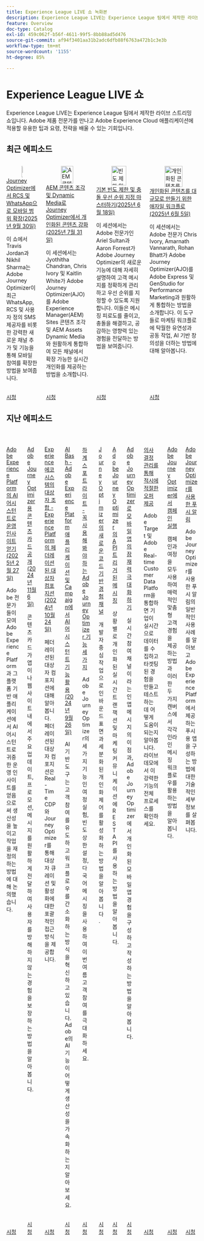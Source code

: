 ```yaml
---
title: Experience League LIVE 쇼 녹화본
description: Experience League LIVE는 Experience League 팀에서 제작한 라이브 스트리밍 쇼입니다. Adobe 제품 전문가를 만나고 Adobe Experience Cloud 애플리케이션에 적용할 유용한 팁과 요령, 전략을 배울 수 있는 기회입니다.
feature: Overview
doc-type: Catalog
exl-id: 459c062f-b56f-4611-99f5-8bb88ad5d476
source-git-commit: af94f3401aa31b2adc6dfb88f6763a472b1c3e3b
workflow-type: tm+mt
source-wordcount: '1155'
ht-degree: 85%

---
```


# Experience League LIVE 쇼

Experience League LIVE는 Experience League 팀에서 제작한 라이브 스트리밍 쇼입니다. Adobe 제품 전문가를 만나고 Adobe Experience Cloud 애플리케이션에 적용할 유용한 팁과 요령, 전략을 배울 수 있는 기회입니다.

## 최근 에피소드

<!-- CARDS
* https://experienceleague.adobe.com/ko/docs/events/experience-league-live-recordings/episodes/exl-live-episode-09-30-25
    {title = Expand your mobile reach with RCS and WhatsApp in Journey Optimizer (September 30th 2025)}
    {description = IN this show Travis Jordan and Nikhil Sharma demonstrate how Adobe Journey Optimizer has recently expanded mobile engagement with powerful new channel additions and functionality, including WhatsApp, RCS, and Custom SMS Provider.}
* https://experienceleague.adobe.com/ko/docs/events/experience-league-live-recordings/episodes/exl-live-episode-07-31-25
    {title = Fueling Personalized Content in Journey Optimizer with AEM Content Fragments and Dynamic Media (July 31 2025)}
    {description = In this session, Jyothitha Chandran, Chris Ivory, and Kaitlin White showcase how Adobe Journey Optimizer (AJO) integrates seamlessly with Adobe Experience Manager (AEM) Sites Content Fragments and AEM Assets Dynamic Media to deliver scalable, real-time personalization across every channel.}
* https://experienceleague.adobe.com/ko/docs/events/experience-league-live-recordings/episodes/exl-live-episode-06-18-25
  {title = Master Frequency Capping & Conflict Prioritization (June 18, 2025)}
  {description = In this session, Adobe experts Ariel Sultan and Aaron Forrest dive into new features in Adobe Journey Optimizer to help you govern and prioritize customer messages with precision. They show how to reduce messaging fatigue, resolve conflicts, and deliver impactful experiences that resonate. }
* https://experienceleague.adobe.com/ko/docs/events/experience-league-live-recordings/episodes/exl-live-episode-40-2024-10-24
     {title = Agile Workflows for Personalized Content at Scale (June 05, 2025)}
     {description = In this session, Adobe experts Chris Ivory, Amarnath Vannarath, and Rohan Bhatt showcase how Adobe Journey Optimizer (AJO) seamlessly integrates with Adobe Express and GenStudio for Performance Marketing. Learn how these tools bring unparalleled flexibility, collaboration, and AI-powered creativity to your marketing workflows.}
-->
<!-- START CARDS HTML - DO NOT MODIFY BY HAND -->
<div class="columns">
    <div class="column is-half-tablet is-half-desktop is-one-third-widescreen" aria-label="Expand your mobile reach with RCS and WhatsApp in Journey Optimizer (September 30th 2025)">
        <div class="card" style="height: 100%; display: flex; flex-direction: column; height: 100%;">
            <div class="card-image">
                <figure class="image x-is-16by9">
                    <a href="https://experienceleague.adobe.com/ko/docs/events/experience-league-live-recordings/episodes/exl-live-episode-09-30-25" title="Journey Optimizer에서 RCS 및 WhatsApp을 통해 모바일 범위 확장(2025년 9월 30일)" target="_blank" rel="referrer">
                        <img class="is-bordered-r-small" src="https://video.tv.adobe.com/v/3475370/?format=jpeg&nocache=1759529862369" alt="Journey Optimizer에서 RCS 및 WhatsApp을 통해 모바일 범위 확장(2025년 9월 30일)"
                             style="width: 100%; aspect-ratio: 16 / 9; object-fit: cover; overflow: hidden; display: block; margin: auto;">
                    </a>
                </figure>
            </div>
            <div class="card-content is-padded-small" style="display: flex; flex-direction: column; flex-grow: 1; justify-content: space-between;">
                <div class="top-card-content">
                    <p class="headline is-size-6 has-text-weight-bold">
                        <a href="https://experienceleague.adobe.com/ko/docs/events/experience-league-live-recordings/episodes/exl-live-episode-09-30-25" target="_blank" rel="referrer" title="Journey Optimizer에서 RCS 및 WhatsApp을 통해 모바일 범위 확장(2025년 9월 30일)">Journey Optimizer에서 RCS 및 WhatsApp으로 모바일 범위 확장(2025년 9월 30일)</a>
                    </p>
                    <p class="is-size-6">이 쇼에서 Travis Jordan과 Nikhil Sharma는 Adobe Journey Optimizer이 최근 WhatsApp, RCS 및 사용자 정의 SMS 제공자를 비롯한 강력한 새로운 채널 추가 및 기능을 통해 모바일 참여를 확장한 방법을 보여줍니다.</p>
                </div>
                <a href="https://experienceleague.adobe.com/ko/docs/events/experience-league-live-recordings/episodes/exl-live-episode-09-30-25" target="_blank" rel="referrer" class="spectrum-Button spectrum-Button--outline spectrum-Button--primary spectrum-Button--sizeM" style="align-self: flex-start; margin-top: 1rem;">
                    <span class="spectrum-Button-label has-no-wrap has-text-weight-bold">시청</span>
                </a>
            </div>
        </div>
    </div>
    <div class="column is-half-tablet is-half-desktop is-one-third-widescreen" aria-label="Fueling Personalized Content in Journey Optimizer with AEM Content Fragments and Dynamic Media (July 31 2025)">
        <div class="card" style="height: 100%; display: flex; flex-direction: column; height: 100%;">
            <div class="card-image">
                <figure class="image x-is-16by9">
                    <a href="https://experienceleague.adobe.com/ko/docs/events/experience-league-live-recordings/episodes/exl-live-episode-07-31-25" title="AEM 콘텐츠 조각 및 Dynamic Media로 Journey Optimizer에서 개인화된 콘텐츠 강화(2025년 7월 31일)" target="_blank" rel="referrer">
                        <img class="is-bordered-r-small" src="https://video.tv.adobe.com/v/3470355/?format=jpeg&nocache=1759529862366" alt="AEM 콘텐츠 조각 및 Dynamic Media로 Journey Optimizer에서 개인화된 콘텐츠 강화(2025년 7월 31일)"
                             style="width: 100%; aspect-ratio: 16 / 9; object-fit: cover; overflow: hidden; display: block; margin: auto;">
                    </a>
                </figure>
            </div>
            <div class="card-content is-padded-small" style="display: flex; flex-direction: column; flex-grow: 1; justify-content: space-between;">
                <div class="top-card-content">
                    <p class="headline is-size-6 has-text-weight-bold">
                        <a href="https://experienceleague.adobe.com/ko/docs/events/experience-league-live-recordings/episodes/exl-live-episode-07-31-25" target="_blank" rel="referrer" title="AEM 콘텐츠 조각 및 Dynamic Media로 Journey Optimizer에서 개인화된 콘텐츠 강화(2025년 7월 31일)">AEM 콘텐츠 조각 및 Dynamic Media로 Journey Optimizer에서 개인화된 콘텐츠 강화(2025년 7월 31일)</a>
                    </p>
                    <p class="is-size-6">이 세션에서는 Jyothitha Chandran, Chris Ivory 및 Kaitlin White가 Adobe Journey Optimizer(AJO)를 Adobe Experience Manager(AEM) Sites 콘텐츠 조각 및 AEM Assets Dynamic Media와 원활하게 통합하여 모든 채널에서 확장 가능한 실시간 개인화를 제공하는 방법을 소개합니다.</p>
                </div>
                <a href="https://experienceleague.adobe.com/ko/docs/events/experience-league-live-recordings/episodes/exl-live-episode-07-31-25" target="_blank" rel="referrer" class="spectrum-Button spectrum-Button--outline spectrum-Button--primary spectrum-Button--sizeM" style="align-self: flex-start; margin-top: 1rem;">
                    <span class="spectrum-Button-label has-no-wrap has-text-weight-bold">시청</span>
                </a>
            </div>
        </div>
    </div>
    <div class="column is-half-tablet is-half-desktop is-one-third-widescreen" aria-label="Master Frequency Capping & Conflict Prioritization (June 18, 2025)">
        <div class="card" style="height: 100%; display: flex; flex-direction: column; height: 100%;">
            <div class="card-image">
                <figure class="image x-is-16by9">
                    <a href="https://experienceleague.adobe.com/ko/docs/events/experience-league-live-recordings/episodes/exl-live-episode-06-18-25" title="빈도 제한 및 충돌 우선 순위 지정 마스터하기(2025년 6월 18일)" target="_blank" rel="referrer">
                        <img class="is-bordered-r-small" src="https://video.tv.adobe.com/v/3464052/?format=jpeg&nocache=1759529862496" alt="빈도 제한 및 충돌 우선 순위 지정 마스터하기(2025년 6월 18일)"
                             style="width: 100%; aspect-ratio: 16 / 9; object-fit: cover; overflow: hidden; display: block; margin: auto;">
                    </a>
                </figure>
            </div>
            <div class="card-content is-padded-small" style="display: flex; flex-direction: column; flex-grow: 1; justify-content: space-between;">
                <div class="top-card-content">
                    <p class="headline is-size-6 has-text-weight-bold">
                        <a href="https://experienceleague.adobe.com/ko/docs/events/experience-league-live-recordings/episodes/exl-live-episode-06-18-25" target="_blank" rel="referrer" title="빈도 제한 및 충돌 우선 순위 지정 마스터하기(2025년 6월 18일)">기본 빈도 제한 및 충돌 우선 순위 지정 마스터하기(2025년 6월 18일)</a>
                    </p>
                    <p class="is-size-6">이 세션에서는 Adobe 전문가인 Ariel Sultan과 Aaron Forrest가 Adobe Journey Optimizer의 새로운 기능에 대해 자세히 설명하여 고객 메시지를 정확하게 관리하고 우선 순위를 지정할 수 있도록 지원합니다. 이들은 메시징 피로도를 줄이고, 충돌을 해결하고, 공감하는 영향력 있는 경험을 전달하는 방법을 보여줍니다.</p>
                </div>
                <a href="https://experienceleague.adobe.com/ko/docs/events/experience-league-live-recordings/episodes/exl-live-episode-06-18-25" target="_blank" rel="referrer" class="spectrum-Button spectrum-Button--outline spectrum-Button--primary spectrum-Button--sizeM" style="align-self: flex-start; margin-top: 1rem;">
                    <span class="spectrum-Button-label has-no-wrap has-text-weight-bold">시청</span>
                </a>
            </div>
        </div>
    </div>
    <div class="column is-half-tablet is-half-desktop is-one-third-widescreen" aria-label="Agile Workflows for Personalized Content at Scale (June 05, 2025)">
        <div class="card" style="height: 100%; display: flex; flex-direction: column; height: 100%;">
            <div class="card-image">
                <figure class="image x-is-16by9">
                    <a href="https://experienceleague.adobe.com/ko/docs/events/experience-league-live-recordings/episodes/exl-live-episode-40-2024-10-24" title="개인화된 콘텐츠를 대규모로 만들기 위한 애자일 워크플로(2025년 6월 5일)" target="_blank" rel="referrer">
                        <img class="is-bordered-r-small" src="https://video.tv.adobe.com/v/3436457?format=jpeg&nocache=1759529862371" alt="개인화된 콘텐츠를 대규모로 만들기 위한 애자일 워크플로(2025년 6월 5일)"
                             style="width: 100%; aspect-ratio: 16 / 9; object-fit: cover; overflow: hidden; display: block; margin: auto;">
                    </a>
                </figure>
            </div>
            <div class="card-content is-padded-small" style="display: flex; flex-direction: column; flex-grow: 1; justify-content: space-between;">
                <div class="top-card-content">
                    <p class="headline is-size-6 has-text-weight-bold">
                        <a href="https://experienceleague.adobe.com/ko/docs/events/experience-league-live-recordings/episodes/exl-live-episode-40-2024-10-24" target="_blank" rel="referrer" title="개인화된 콘텐츠를 대규모로 만들기 위한 애자일 워크플로(2025년 6월 5일)">개인화된 콘텐츠를 대규모로 만들기 위한 애자일 워크플로(2025년 6월 5일)</a>
                    </p>
                    <p class="is-size-6">이 세션에서는 Adobe 전문가 Chris Ivory, Amarnath Vannarath, Rohan Bhatt가 Adobe Journey Optimizer(AJO)를 Adobe Express 및 GenStudio for Performance Marketing과 원활하게 통합하는 방법을 소개합니다. 이 도구들로 마케팅 워크플로에 탁월한 유연성과 공동 작업, AI 기반 창의성을 더하는 방법에 대해 알아봅니다.</p>
                </div>
                <a href="https://experienceleague.adobe.com/ko/docs/events/experience-league-live-recordings/episodes/exl-live-episode-40-2024-10-24" target="_blank" rel="referrer" class="spectrum-Button spectrum-Button--outline spectrum-Button--primary spectrum-Button--sizeM" style="align-self: flex-start; margin-top: 1rem;">
                    <span class="spectrum-Button-label has-no-wrap has-text-weight-bold">시청</span>
                </a>
            </div>
        </div>
    </div>
</div>
<!-- END CARDS HTML - DO NOT MODIFY BY HAND -->



## 지난 에피소드

<!-- CARDS
* https://experienceleague.adobe.com/ko/docs/events/experience-league-live-recordings/episodes/exl-live-episode-02-27-25
     {title = Unlocking operational insights with AI Assistant in Adobe Experience Platform (February 27, 2025)}
     {description = ur experts discussed how AI Assistant can unlock valuable operational insights, boosting productivity and redefining work in Adobe Experience Platform and its platform-based applications.}
* https://experienceleague.adobe.com/ko/docs/events/experience-league-live-recordings/episodes/exl-live-episode-10-30-24
  {title = Unveiling Content Cards for Adobe Journey Optimizer (November 6, 2024)}
  {description = Learn how Content Cards deliver key updates, promotions, and messages seamlessly within your app or website, ensuring a non-intrusive user experience. }
* https://experienceleague.adobe.com/ko/docs/events/experience-league-live-recordings/episodes/exl-live-episode-40-2024-10-24
     {title = Harmonize Audiences in Experience Ecosystems - Federated Audience Composition in Experience Platform (October 24, 2024)}
     {description = Learn about Federated Audience Composition provides a comprehensive approach to audience curation and activation with Real-Time CDP and Journey Optimizer.}
* https://experienceleague.adobe.com/ko/docs/events/experience-league-live-recordings/episodes/exl-live-episode-09-26-24
    {title = AI Bash - Unlocking the Power of AI Assistant in Adobe Experience Platform Applications and Campaign (September 26, 2024)}
    {description = AI-driven tools are transforming the way we engage customers and streamline workflows. Learn how Adobe's AI capabilities will accelerate your productivity.}
* https://experienceleague.adobe.com/ko/docs/events/experience-league-live-recordings/episodes/exl-live-episode-08-28-24 
* https://experienceleague.adobe.com/ko/docs/events/experience-league-live-recordings/episodes/exl-live-episode-04-24-24
* https://experienceleague.adobe.com/docs/events/experience-league-live-recordings/episodes/exl-live-episode-8-23-23.html?lang=ko 
* https://experienceleague.adobe.com/docs/events/experience-league-live-recordings/episodes/exl-live-episode-5-24-23.html?lang=ko
* https://experienceleague.adobe.com/docs/events/experience-league-live-recordings/episodes/exl-live-episode-10-25-22.html?lang=ko
  {description = Learn how integrating Adobe Target and Adobe Real-time Customer Data Platform can help businesses collect data in real time, and create and test targeted experiences. See the end to end process of this powerful capability in a live demonstration.}
* https://experienceleague.adobe.com/docs/events/experience-league-live-recordings/episodes/exl-live-episode-09-22-22.html?lang=ko
    {description = Learn how to use both Campaigns and Journeys to deliver compelling personalized customer experiences and how the in-line messaging workflow is leveraged in each of these two canvases.}
* https://experienceleague.adobe.com/docs/events/experience-league-live-recordings/episodes/exl-live-episode-05-12-22.html?lang=ko
    {description = Learn about the common use cases for push notification with Adobe Journey Optimizer and dive into the technical details on how to configure an app for Push powered by Adobe Experience Platform.}
-->
<!-- START CARDS HTML - DO NOT MODIFY BY HAND -->
<div class="columns">
    <div class="column is-half-tablet is-half-desktop is-one-third-widescreen" aria-label="Unlocking operational insights with AI Assistant in Adobe Experience Platform (February 27, 2025)">
        <div class="card" style="height: 100%; display: flex; flex-direction: column; height: 100%;">
            <div class="card-image">
                <figure class="image x-is-16by9">
                    <a href="https://experienceleague.adobe.com/ko/docs/events/experience-league-live-recordings/episodes/exl-live-episode-02-27-25" title="Adobe Experience Platform의 AI 어시스턴트로 운영 인사이트 얻기(2025년 2월 27일)" target="_blank" rel="referrer">
                        <img class="is-bordered-r-small" src="https://video.tv.adobe.com/v/3448635/?format=jpeg&nocache=1759529863421" alt="Adobe Experience Platform의 AI 어시스턴트로 운영 인사이트 얻기(2025년 2월 27일)"
                             style="width: 100%; aspect-ratio: 16 / 9; object-fit: cover; overflow: hidden; display: block; margin: auto;">
                    </a>
                </figure>
            </div>
            <div class="card-content is-padded-small" style="display: flex; flex-direction: column; flex-grow: 1; justify-content: space-between;">
                <div class="top-card-content">
                    <p class="headline is-size-6 has-text-weight-bold">
                        <a href="https://experienceleague.adobe.com/ko/docs/events/experience-league-live-recordings/episodes/exl-live-episode-02-27-25" target="_blank" rel="referrer" title="Adobe Experience Platform의 AI 어시스턴트로 운영 인사이트 얻기(2025년 2월 27일)">Adobe Experience Platform의 AI 어시스턴트로 운영 인사이트 얻기(2025년 2월 27일)</a>
                    </p>
                    <p class="is-size-6">Adobe 전문가들이 모여 Adobe Experience Platform과 그 플랫폼 기반 애플리케이션에서 AI 어시스턴트로 귀중한 운영 인사이트를 얻음으로써 생산성을 높이고 작업을 재정의하는 방법에 대해 논의했습니다.</p>
                </div>
                <a href="https://experienceleague.adobe.com/ko/docs/events/experience-league-live-recordings/episodes/exl-live-episode-02-27-25" target="_blank" rel="referrer" class="spectrum-Button spectrum-Button--outline spectrum-Button--primary spectrum-Button--sizeM" style="align-self: flex-start; margin-top: 1rem;">
                    <span class="spectrum-Button-label has-no-wrap has-text-weight-bold">시청</span>
                </a>
            </div>
        </div>
    </div>
    <div class="column is-half-tablet is-half-desktop is-one-third-widescreen" aria-label="Unveiling Content Cards for Adobe Journey Optimizer (November 6, 2024)">
        <div class="card" style="height: 100%; display: flex; flex-direction: column; height: 100%;">
            <div class="card-image">
                <figure class="image x-is-16by9">
                    <a href="https://experienceleague.adobe.com/ko/docs/events/experience-league-live-recordings/episodes/exl-live-episode-10-30-24" title="Adobe Journey Optimizer용 콘텐츠 카드 공개(2024년 11월 6일)" target="_blank" rel="referrer">
                        <img class="is-bordered-r-small" src="https://video.tv.adobe.com/v/3436281/?format=jpeg&nocache=1759529863406" alt="Adobe Journey Optimizer용 콘텐츠 카드 공개(2024년 11월 6일)"
                             style="width: 100%; aspect-ratio: 16 / 9; object-fit: cover; overflow: hidden; display: block; margin: auto;">
                    </a>
                </figure>
            </div>
            <div class="card-content is-padded-small" style="display: flex; flex-direction: column; flex-grow: 1; justify-content: space-between;">
                <div class="top-card-content">
                    <p class="headline is-size-6 has-text-weight-bold">
                        <a href="https://experienceleague.adobe.com/ko/docs/events/experience-league-live-recordings/episodes/exl-live-episode-10-30-24" target="_blank" rel="referrer" title="Adobe Journey Optimizer용 콘텐츠 카드 공개(2024년 11월 6일)">Adobe Journey Optimizer용 콘텐츠 카드 공개(2024년 11월 6일)</a>
                    </p>
                    <p class="is-size-6">콘텐츠 카드가 앱이나 웹 사이트 내에서 주요 업데이트, 프로모션, 메시지를 원활하게 전달하여 사용자를 방해하지 않는 경험을 보장하는 방법을 알아봅니다.</p>
                </div>
                <a href="https://experienceleague.adobe.com/ko/docs/events/experience-league-live-recordings/episodes/exl-live-episode-10-30-24" target="_blank" rel="referrer" class="spectrum-Button spectrum-Button--outline spectrum-Button--primary spectrum-Button--sizeM" style="align-self: flex-start; margin-top: 1rem;">
                    <span class="spectrum-Button-label has-no-wrap has-text-weight-bold">시청</span>
                </a>
            </div>
        </div>
    </div>
    <div class="column is-half-tablet is-half-desktop is-one-third-widescreen" aria-label="Harmonize Audiences in Experience Ecosystems - Federated Audience Composition in Experience Platform (October 24, 2024)">
        <div class="card" style="height: 100%; display: flex; flex-direction: column; height: 100%;">
            <div class="card-image">
                <figure class="image x-is-16by9">
                    <a href="https://experienceleague.adobe.com/ko/docs/events/experience-league-live-recordings/episodes/exl-live-episode-40-2024-10-24" title="Experience 에코시스템의 대상자 조합 - Experience Platform의 페더레이션된 대상자 컴포지션(2024년 10월 24일)" target="_blank" rel="referrer">
                        <img class="is-bordered-r-small" src="https://video.tv.adobe.com/v/3436457?format=jpeg&nocache=1759529863434" alt="Experience 에코시스템의 대상자 조합 - Experience Platform의 페더레이션된 대상자 컴포지션(2024년 10월 24일)"
                             style="width: 100%; aspect-ratio: 16 / 9; object-fit: cover; overflow: hidden; display: block; margin: auto;">
                    </a>
                </figure>
            </div>
            <div class="card-content is-padded-small" style="display: flex; flex-direction: column; flex-grow: 1; justify-content: space-between;">
                <div class="top-card-content">
                    <p class="headline is-size-6 has-text-weight-bold">
                        <a href="https://experienceleague.adobe.com/ko/docs/events/experience-league-live-recordings/episodes/exl-live-episode-40-2024-10-24" target="_blank" rel="referrer" title="Experience 에코시스템의 대상자 조합 - Experience Platform의 페더레이션된 대상자 컴포지션(2024년 10월 24일)">Experience 에코시스템의 대상자 조합 - Experience Platform의 페더레이션된 대상자 컴포지션(2024년 10월 24일)</a>
                    </p>
                    <p class="is-size-6">페더레이션된 대상자 컴포지션에 대해 알아봅니다. 페더레이션된 대상자 컴포지션은 Real-Time CDP와 Journey Optimizer를 통해 대상자 큐레이션 및 활성화에 대한 포괄적인 접근 방식을 제공합니다.</p>
                </div>
                <a href="https://experienceleague.adobe.com/ko/docs/events/experience-league-live-recordings/episodes/exl-live-episode-40-2024-10-24" target="_blank" rel="referrer" class="spectrum-Button spectrum-Button--outline spectrum-Button--primary spectrum-Button--sizeM" style="align-self: flex-start; margin-top: 1rem;">
                    <span class="spectrum-Button-label has-no-wrap has-text-weight-bold">시청</span>
                </a>
            </div>
        </div>
    </div>
    <div class="column is-half-tablet is-half-desktop is-one-third-widescreen" aria-label="AI Bash - Unlocking the Power of AI Assistant in Adobe Experience Platform Applications and Campaign (September 26, 2024)">
        <div class="card" style="height: 100%; display: flex; flex-direction: column; height: 100%;">
            <div class="card-image">
                <figure class="image x-is-16by9">
                    <a href="https://experienceleague.adobe.com/ko/docs/events/experience-league-live-recordings/episodes/exl-live-episode-09-26-24" title="AI Bash - Adobe Experience Platform 애플리케이션 및 Campaign에서 AI 어시스턴트 기능 활용(2024년 9월 26일)" target="_blank" rel="referrer">
                        <img class="is-bordered-r-small" src="https://video.tv.adobe.com/v/3434781/?format=jpeg&nocache=1759529863430" alt="AI Bash - Adobe Experience Platform 애플리케이션 및 Campaign에서 AI 어시스턴트 기능 활용(2024년 9월 26일)"
                             style="width: 100%; aspect-ratio: 16 / 9; object-fit: cover; overflow: hidden; display: block; margin: auto;">
                    </a>
                </figure>
            </div>
            <div class="card-content is-padded-small" style="display: flex; flex-direction: column; flex-grow: 1; justify-content: space-between;">
                <div class="top-card-content">
                    <p class="headline is-size-6 has-text-weight-bold">
                        <a href="https://experienceleague.adobe.com/ko/docs/events/experience-league-live-recordings/episodes/exl-live-episode-09-26-24" target="_blank" rel="referrer" title="AI Bash - Adobe Experience Platform 애플리케이션 및 Campaign에서 AI 어시스턴트 기능 활용(2024년 9월 26일)">AI Bash - Adobe Experience Platform 애플리케이션 및 Campaign에서 AI 어시스턴트 기능 활용(2024년 9월 26일)</a>
                    </p>
                    <p class="is-size-6">AI 기반 도구는 고객 참여를 유도하고 워크플로우를 간소화하는 방식을 혁신하고 있습니다. Adobe의 AI 기능이 어떻게 생산성을 가속화하는지 알아보세요.</p>
                </div>
                <a href="https://experienceleague.adobe.com/ko/docs/events/experience-league-live-recordings/episodes/exl-live-episode-09-26-24" target="_blank" rel="referrer" class="spectrum-Button spectrum-Button--outline spectrum-Button--primary spectrum-Button--sizeM" style="align-self: flex-start; margin-top: 1rem;">
                    <span class="spectrum-Button-label has-no-wrap has-text-weight-bold">시청</span>
                </a>
            </div>
        </div>
    </div>
    <div class="column is-half-tablet is-half-desktop is-one-third-widescreen" aria-label="Summer Spotlight - Three must try features in Adobe Journey Optimizer">
        <div class="card" style="height: 100%; display: flex; flex-direction: column; height: 100%;">
            <div class="card-image">
                <figure class="image x-is-16by9">
                    <a href="https://experienceleague.adobe.com/ko/docs/events/experience-league-live-recordings/episodes/exl-live-episode-08-28-24" title="하계 스포트라이트 - 꼭 사용해 봐야 하는 Adobe Journey Optimizer 기능 세 가지" target="_blank" rel="referrer">
                        <img class="is-bordered-r-small" src="https://video.tv.adobe.com/v/3433225/?format=jpeg&nocache=1759529863444" alt="하계 스포트라이트 - 꼭 사용해 봐야 하는 Adobe Journey Optimizer 기능 세 가지"
                             style="width: 100%; aspect-ratio: 16 / 9; object-fit: cover; overflow: hidden; display: block; margin: auto;">
                    </a>
                </figure>
            </div>
            <div class="card-content is-padded-small" style="display: flex; flex-direction: column; flex-grow: 1; justify-content: space-between;">
                <div class="top-card-content">
                    <p class="headline is-size-6 has-text-weight-bold">
                        <a href="https://experienceleague.adobe.com/ko/docs/events/experience-league-live-recordings/episodes/exl-live-episode-08-28-24" target="_blank" rel="referrer" title="하계 스포트라이트 - 꼭 사용해 봐야 하는 Adobe Journey Optimizer 기능 세 가지">하계 스포트라이트 - 꼭 사용해 봐야 하는 Adobe Journey Optimizer 기능 세 가지</a>
                    </p>
                    <p class="is-size-6">Adobe Journey Optimizer의 세 가지 기능인 여정 실험, 빈도 상한 설정, 다국어 메시징을 사용하여 이번 여름 고객 참여를 극대화하세요.</p>
                </div>
                <a href="https://experienceleague.adobe.com/ko/docs/events/experience-league-live-recordings/episodes/exl-live-episode-08-28-24" target="_blank" rel="referrer" class="spectrum-Button spectrum-Button--outline spectrum-Button--primary spectrum-Button--sizeM" style="align-self: flex-start; margin-top: 1rem;">
                    <span class="spectrum-Button-label has-no-wrap has-text-weight-bold">시청</span>
                </a>
            </div>
        </div>
    </div>
    <div class="column is-half-tablet is-half-desktop is-one-third-widescreen" aria-label="New Code-Based Experience Channel in Journey Optimizer">
        <div class="card" style="height: 100%; display: flex; flex-direction: column; height: 100%;">
            <div class="card-image">
                <figure class="image x-is-16by9">
                    <a href="https://experienceleague.adobe.com/ko/docs/events/experience-league-live-recordings/episodes/exl-live-episode-04-24-24" title="Journey Optimizer의 새로운 코드 기반 경험 채널" target="_blank" rel="referrer">
                        <img class="is-bordered-r-small" src="https://video.tv.adobe.com/v/3428095/?format=jpeg&nocache=1759529863449" alt="Journey Optimizer의 새로운 코드 기반 경험 채널"
                             style="width: 100%; aspect-ratio: 16 / 9; object-fit: cover; overflow: hidden; display: block; margin: auto;">
                    </a>
                </figure>
            </div>
            <div class="card-content is-padded-small" style="display: flex; flex-direction: column; flex-grow: 1; justify-content: space-between;">
                <div class="top-card-content">
                    <p class="headline is-size-6 has-text-weight-bold">
                        <a href="https://experienceleague.adobe.com/ko/docs/events/experience-league-live-recordings/episodes/exl-live-episode-04-24-24" target="_blank" rel="referrer" title="Journey Optimizer의 새로운 코드 기반 경험 채널">Journey Optimizer의 새로운 코드 기반 경험 채널</a>
                    </p>
                    <p class="is-size-6">개발자 중심 작업으로 인바운드 표면과 세분화된 개인화 제어를 활성화하는 방법을 알아봅니다.</p>
                </div>
                <a href="https://experienceleague.adobe.com/ko/docs/events/experience-league-live-recordings/episodes/exl-live-episode-04-24-24" target="_blank" rel="referrer" class="spectrum-Button spectrum-Button--outline spectrum-Button--primary spectrum-Button--sizeM" style="align-self: flex-start; margin-top: 1rem;">
                    <span class="spectrum-Button-label has-no-wrap has-text-weight-bold">시청</span>
                </a>
            </div>
        </div>
    </div>
    <div class="column is-half-tablet is-half-desktop is-one-third-widescreen" aria-label="API Triggered Messaging in Adobe Journey Optimizer">
        <div class="card" style="height: 100%; display: flex; flex-direction: column; height: 100%;">
            <div class="card-image">
                <figure class="image x-is-16by9">
                    <a href="https://experienceleague.adobe.com/docs/events/experience-league-live-recordings/episodes/exl-live-episode-8-23-23.html?lang=ko" title="Adobe Journey Optimizer의 API 트리거된 메시징" target="_blank" rel="referrer">
                        <img class="is-bordered-r-small" src="https://video.tv.adobe.com/v/3422169/?format=jpeg&nocache=1759529863879" alt="Adobe Journey Optimizer의 API 트리거된 메시징"
                             style="width: 100%; aspect-ratio: 16 / 9; object-fit: cover; overflow: hidden; display: block; margin: auto;">
                    </a>
                </figure>
            </div>
            <div class="card-content is-padded-small" style="display: flex; flex-direction: column; flex-grow: 1; justify-content: space-between;">
                <div class="top-card-content">
                    <p class="headline is-size-6 has-text-weight-bold">
                        <a href="https://experienceleague.adobe.com/docs/events/experience-league-live-recordings/episodes/exl-live-episode-8-23-23.html?lang=ko" target="_blank" rel="referrer" title="Adobe Journey Optimizer의 API 트리거된 메시징">Adobe Journey Optimizer의 API 트리거된 메시징</a>
                    </p>
                    <p class="is-size-6">상황별로 개인화된 실시간 트랜잭션 및 마케팅 커뮤니케이션에 REST API를 사용하는 방법을 알아봅니다.</p>
                </div>
                <a href="https://experienceleague.adobe.com/docs/events/experience-league-live-recordings/episodes/exl-live-episode-8-23-23.html?lang=ko" target="_blank" rel="referrer" class="spectrum-Button spectrum-Button--outline spectrum-Button--primary spectrum-Button--sizeM" style="align-self: flex-start; margin-top: 1rem;">
                    <span class="spectrum-Button-label has-no-wrap has-text-weight-bold">시청</span>
                </a>
            </div>
        </div>
    </div>
    <div class="column is-half-tablet is-half-desktop is-one-third-widescreen" aria-label="Maximize your mobile app's potential with Adobe Journey Optimizer">
        <div class="card" style="height: 100%; display: flex; flex-direction: column; height: 100%;">
            <div class="card-image">
                <figure class="image x-is-16by9">
                    <a href="https://experienceleague.adobe.com/docs/events/experience-league-live-recordings/episodes/exl-live-episode-5-24-23.html?lang=ko" title="Adobe Journey Optimizer로 모바일 앱의 잠재력 극대화하기" target="_blank" rel="referrer">
                        <img class="is-bordered-r-small" src="https://video.tv.adobe.com/v/3419194/?format=jpeg&nocache=1759529863893" alt="Adobe Journey Optimizer로 모바일 앱의 잠재력 극대화하기"
                             style="width: 100%; aspect-ratio: 16 / 9; object-fit: cover; overflow: hidden; display: block; margin: auto;">
                    </a>
                </figure>
            </div>
            <div class="card-content is-padded-small" style="display: flex; flex-direction: column; flex-grow: 1; justify-content: space-between;">
                <div class="top-card-content">
                    <p class="headline is-size-6 has-text-weight-bold">
                        <a href="https://experienceleague.adobe.com/docs/events/experience-league-live-recordings/episodes/exl-live-episode-5-24-23.html?lang=ko" target="_blank" rel="referrer" title="Adobe Journey Optimizer로 모바일 앱의 잠재력 극대화하기">Adobe Journey Optimizer로 모바일 앱의 잠재력 극대화하기</a>
                    </p>
                    <p class="is-size-6">실시간 참여 채널이라는 인앱 메시지의 이점과, Adobe Journey Optimizer에서 개인화된 모바일 앱 경험을 구성하고 작성하는 방법을 알아봅니다.</p>
                </div>
                <a href="https://experienceleague.adobe.com/docs/events/experience-league-live-recordings/episodes/exl-live-episode-5-24-23.html?lang=ko" target="_blank" rel="referrer" class="spectrum-Button spectrum-Button--outline spectrum-Button--primary spectrum-Button--sizeM" style="align-self: flex-start; margin-top: 1rem;">
                    <span class="spectrum-Button-label has-no-wrap has-text-weight-bold">시청</span>
                </a>
            </div>
        </div>
    </div>
    <div class="column is-half-tablet is-half-desktop is-one-third-widescreen" aria-label="Deliver the right offer at the right time with decision management">
        <div class="card" style="height: 100%; display: flex; flex-direction: column; height: 100%;">
            <div class="card-image">
                <figure class="image x-is-16by9">
                    <a href="https://experienceleague.adobe.com/docs/events/experience-league-live-recordings/episodes/exl-live-episode-10-25-22.html?lang=ko" title="의사 결정 관리를 통해 적시에 적절한 오퍼 제공" target="_blank" rel="referrer">
                        <img class="is-bordered-r-small" src="https://video.tv.adobe.com/v/3410560/?format=jpeg&nocache=1759529863857" alt="의사 결정 관리를 통해 적시에 적절한 오퍼 제공"
                             style="width: 100%; aspect-ratio: 16 / 9; object-fit: cover; overflow: hidden; display: block; margin: auto;">
                    </a>
                </figure>
            </div>
            <div class="card-content is-padded-small" style="display: flex; flex-direction: column; flex-grow: 1; justify-content: space-between;">
                <div class="top-card-content">
                    <p class="headline is-size-6 has-text-weight-bold">
                        <a href="https://experienceleague.adobe.com/docs/events/experience-league-live-recordings/episodes/exl-live-episode-10-25-22.html?lang=ko" target="_blank" rel="referrer" title="의사 결정 관리를 통해 적시에 적절한 오퍼 제공">의사 결정 관리를 통해 적시에 적절한 오퍼 제공</a>
                    </p>
                    <p class="is-size-6">Adobe Target 및 Adobe Real-time Customer Data Platform을 통합하면 기업이 실시간으로 데이터를 수집하고 타겟팅된 경험을 만들고 테스트하는 데 어떻게 도움이 되는지 알아봅니다. 라이브 데모에서 이 강력한 기능의 전체 프로세스를 확인하세요.</p>
                </div>
                <a href="https://experienceleague.adobe.com/docs/events/experience-league-live-recordings/episodes/exl-live-episode-10-25-22.html?lang=ko" target="_blank" rel="referrer" class="spectrum-Button spectrum-Button--outline spectrum-Button--primary spectrum-Button--sizeM" style="align-self: flex-start; margin-top: 1rem;">
                    <span class="spectrum-Button-label has-no-wrap has-text-weight-bold">시청</span>
                </a>
            </div>
        </div>
    </div>
    <div class="column is-half-tablet is-half-desktop is-one-third-widescreen" aria-label="Execute your campaigns in Adobe Journey Optimizer">
        <div class="card" style="height: 100%; display: flex; flex-direction: column; height: 100%;">
            <div class="card-image">
                <figure class="image x-is-16by9">
                    <a href="https://experienceleague.adobe.com/docs/events/experience-league-live-recordings/episodes/exl-live-episode-09-22-22.html?lang=ko" title="Adobe Journey Optimizer에서 캠페인 실행" target="_blank" rel="referrer">
                        <img class="is-bordered-r-small" src="https://video.tv.adobe.com/v/3409504/?format=jpeg&nocache=1759529863773" alt="Adobe Journey Optimizer에서 캠페인 실행"
                             style="width: 100%; aspect-ratio: 16 / 9; object-fit: cover; overflow: hidden; display: block; margin: auto;">
                    </a>
                </figure>
            </div>
            <div class="card-content is-padded-small" style="display: flex; flex-direction: column; flex-grow: 1; justify-content: space-between;">
                <div class="top-card-content">
                    <p class="headline is-size-6 has-text-weight-bold">
                        <a href="https://experienceleague.adobe.com/docs/events/experience-league-live-recordings/episodes/exl-live-episode-09-22-22.html?lang=ko" target="_blank" rel="referrer" title="Adobe Journey Optimizer에서 캠페인 실행">Adobe Journey Optimizer에서 캠페인 실행</a>
                    </p>
                    <p class="is-size-6">캠페인과 여정을 모두 사용하여 매력적인 맞춤형 고객 경험을 제공하는 방법과 이러한 두 가지 캔버스에서 각각 인라인 메시징 워크플로우를 활용하는 방법을 알아봅니다.</p>
                </div>
                <a href="https://experienceleague.adobe.com/docs/events/experience-league-live-recordings/episodes/exl-live-episode-09-22-22.html?lang=ko" target="_blank" rel="referrer" class="spectrum-Button spectrum-Button--outline spectrum-Button--primary spectrum-Button--sizeM" style="align-self: flex-start; margin-top: 1rem;">
                    <span class="spectrum-Button-label has-no-wrap has-text-weight-bold">시청</span>
                </a>
            </div>
        </div>
    </div>
    <div class="column is-half-tablet is-half-desktop is-one-third-widescreen" aria-label="Push notifications with Adobe Journey Optimizer">
        <div class="card" style="height: 100%; display: flex; flex-direction: column; height: 100%;">
            <div class="card-image">
                <figure class="image x-is-16by9">
                    <a href="https://experienceleague.adobe.com/docs/events/experience-league-live-recordings/episodes/exl-live-episode-05-12-22.html?lang=ko" title="Adobe Journey Optimizer를 사용한 푸시 알림" target="_blank" rel="referrer">
                        <img class="is-bordered-r-small" src="https://video.tv.adobe.com/v/342810/?format=jpeg&nocache=1759529863767" alt="Adobe Journey Optimizer를 사용한 푸시 알림"
                             style="width: 100%; aspect-ratio: 16 / 9; object-fit: cover; overflow: hidden; display: block; margin: auto;">
                    </a>
                </figure>
            </div>
            <div class="card-content is-padded-small" style="display: flex; flex-direction: column; flex-grow: 1; justify-content: space-between;">
                <div class="top-card-content">
                    <p class="headline is-size-6 has-text-weight-bold">
                        <a href="https://experienceleague.adobe.com/docs/events/experience-league-live-recordings/episodes/exl-live-episode-05-12-22.html?lang=ko" target="_blank" rel="referrer" title="Adobe Journey Optimizer를 사용한 푸시 알림">Adobe Journey Optimizer를 사용한 푸시 알림</a>
                    </p>
                    <p class="is-size-6">Adobe Journey Optimizer를 사용한 푸시 알림의 일반적인 사용 사례를 알아보고 Adobe Experience Platform에서 제공하는 푸시용 앱을 구성하는 방법에 대한 기술적인 세부 정보를 살펴봅니다.</p>
                </div>
                <a href="https://experienceleague.adobe.com/docs/events/experience-league-live-recordings/episodes/exl-live-episode-05-12-22.html?lang=ko" target="_blank" rel="referrer" class="spectrum-Button spectrum-Button--outline spectrum-Button--primary spectrum-Button--sizeM" style="align-self: flex-start; margin-top: 1rem;">
                    <span class="spectrum-Button-label has-no-wrap has-text-weight-bold">시청</span>
                </a>
            </div>
        </div>
    </div>
</div>
<!-- END CARDS HTML - DO NOT MODIFY BY HAND -->
